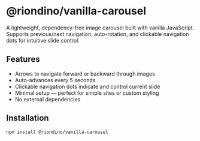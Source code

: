 # @riondino/vanilla-carousel

A lightweight, dependency-free image carousel built with vanilla JavaScript. Supports previous/next navigation, auto-rotation, and clickable navigation dots for intuitive slide control.

## Features

- Arrows to navigate forward or backward through images
- Auto-advances every 5 seconds
- Clickable navigation dots indicate and control current slide
- Minimal setup — perfect for simple sites or custom styling
- No external dependencies

## Installation

```bash
npm install @riondino/vanilla-carousel
```
